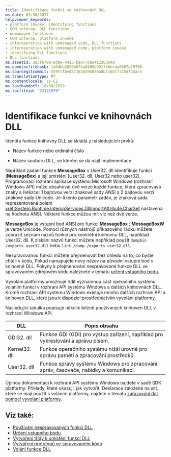 ```yaml
---
title: Identifikace funkcí ve knihovnách DLL
ms.date: 03/30/2017
helpviewer_keywords:
- platform invoke, identifying functions
- COM interop, DLL functions
- unmanaged functions
- COM interop, platform invoke
- interoperation with unmanaged code, DLL functions
- interoperation with unmanaged code, platform invoke
- identifying DLL functions
- DLL functions
ms.assetid: 3e3f6780-6d90-4413-bad7-ba641220364d
ms.openlocfilehash: 1a94bb2020b07ba8405d901f46ec4a0687e79700
ms.sourcegitcommit: 559fcfbe4871636494870a8b716bf7325df34ac5
ms.translationtype: MT
ms.contentlocale: cs-CZ
ms.lasthandoff: 10/30/2019
ms.locfileid: "73121979"
---
```

# <a name="identifying-functions-in-dlls"></a>Identifikace funkcí ve knihovnách DLL
Identita funkce knihovny DLL se skládá z následujících prvků:  
  
- Název funkce nebo ordinální číslo  
  
- Název souboru DLL, ve kterém se dá najít implementace  
  
 Například zadání funkce **MessageBox** v User32. dll identifikuje funkci (**MessageBox**) a její umístění (User32. dll, User32 nebo user32). Programovací rozhraní aplikace systému Microsoft Windows (rozhraní Windows API) může obsahovat dvě verze každé funkce, která zpracovává znaky a řetězce: 1 bajtovou verzi znakové sady ANSI a 2 bajtovou verzi znakové sady Unicode. Je-li tento parametr zadán, je znaková sada reprezentovaná polem <xref:System.Runtime.InteropServices.DllImportAttribute.CharSet> nastavena na hodnotu ANSI. Některé funkce můžou mít víc než dvě verze.  
  
 **MessageBox** je vstupní bod ANSI pro funkci **MessageBox** ; **MessageBoxW** je verze Unicode. Pomocí různých nástrojů příkazového řádku můžete zobrazit seznam názvů funkcí pro konkrétní knihovnu DLL, například User32. dll. K získání názvů funkcí můžete například použít `dumpbin /exports user32.dll` nebo `link /dump /exports user32.dll`.  
  
 Nespravovanou funkci můžete přejmenovat bez ohledu na to, co byste chtěli v kódu, Pokud namapujete nový název na původní vstupní bod v knihovně DLL. Pokyny k přejmenování nespravované funkce DLL ve spravovaném zdrojovém kódu naleznete v tématu [určení vstupního bodu](specifying-an-entry-point.md).  
  
 Vyvolání platformy umožňuje řídit významnou část operačního systému voláním funkcí v rozhraní API systému Windows a dalších knihovnách DLL. Kromě rozhraní API systému Windows existuje mnoho dalších rozhraní API a knihoven DLL, které jsou k dispozici prostřednictvím vyvolání platformy.  
  
 Následující tabulka popisuje několik běžně používaných knihoven DLL v rozhraní Windows API.  
  
|DLL|Popis obsahu|  
|---------|-----------------------------|  
|GDI32. dll|Funkce GDI (GDI) pro výstup zařízení, například pro vykreslování a správu písem.|  
|Kernel32. dll|Funkce operačního systému nižší úrovně pro správu paměti a zpracování prostředků.|  
|User32. dll|Funkce správy systému Windows pro zpracování zpráv, časovače, nabídky a komunikaci.|  
  
 Úplnou dokumentaci k rozhraní API systému Windows najdete v sadě SDK platformy. Příklady, které ukazují, jak vytvořit. Deklarace založené na síti, které se mají použít s voláním platformy, najdete v tématu [zařazování dat pomocí vyvolání platformy](marshaling-data-with-platform-invoke.md).  
  
## <a name="see-also"></a>Viz také:

- [Používání nespravovaných funkcí DLL](consuming-unmanaged-dll-functions.md)
- [Určení vstupního bodu](specifying-an-entry-point.md)
- [Vytvoření třídy k umístění funkcí DLL](creating-a-class-to-hold-dll-functions.md)
- [Vytváření prototypů ve spravovaném kódu](creating-prototypes-in-managed-code.md)
- [Volání funkce DLL](calling-a-dll-function.md)
